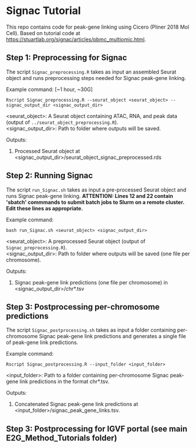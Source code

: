 # Signac Tutorial

This repo contains code for peak-gene linking using Cicero (Pliner 2018 Mol Cell). Based on tutorial code at https://stuartlab.org/signac/articles/pbmc_multiomic.html.

## Step 1: Preprocessing for Signac

The script `Signac_preprocessing.R` takes as input an assembled Seurat object and runs preprocessing steps needed for Signac peak-gene linking.


Example command: [~1 hour, ~30G]

`Rscript Signac_preprocessing.R --seurat_object <seurat_object> --signac_output_dir <signac_output_dir>`

<seurat_object>: A Seurat object containing ATAC, RNA, and peak data (output of `../seurat_object_preprocessing.R`).\
<signac_output_dir>: Path to folder where outputs will be saved.
                    
Outputs: 

1) Processed Seurat object at <signac_output_dir>/seurat_object_signac_preprocessed.rds

## Step 2: Running Signac

The script `run_Signac.sh` takes as input a pre-processed Seurat object and runs Signac peak-gene linking.
**ATTENTION: Lines 12 and 22 contain 'sbatch' commmands to submit batch jobs to Slurm on a remote cluster. Edit these lines as appropriate.**

Example command: 

`bash run_Signac.sh <seurat_object> <signac_output_dir>`

<seurat_object>: A preprocessed Seurat object (output of `Signac_preprocessing.R`).\
<signac_output_dir>: Path to folder where outputs will be saved (one file per chromosome).
                    
Outputs: 

1) Signac peak-gene link predictions (one file per chromosome) in <signac_output_dir>/chr*.tsv

## Step 3: Postprocessing per-chromosome predictions

The script `Signac_postprocessing.sh` takes as input a folder containing per-chromosome Signac peak-gene link predictions and generates a single file of peak-gene link predictions.

Example command: 

`Rscript Signac_postprocessing.R --input_folder <input_folder>`

<input_folder>: Path to a folder containing per-chromosome Signac peak-gene link predictions in the format chr*.tsv.
                    
Outputs: 

1) Concatenated Signac peak-gene link predictions at <input_folder>/signac_peak_gene_links.tsv.

## Step 3: Postprocessing for IGVF portal (see main E2G_Method_Tutorials folder)
